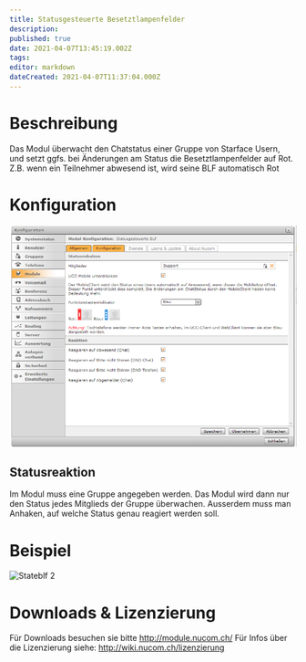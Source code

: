 ```yaml
---
title: Statusgesteuerte Besetztlampenfelder
description: 
published: true
date: 2021-04-07T13:45:19.002Z
tags: 
editor: markdown
dateCreated: 2021-04-07T11:37:04.000Z
---
```


# Beschreibung
Das Modul überwacht den Chatstatus einer Gruppe von Starface Usern, und setzt ggfs. bei Änderungen am Status die Besetztlampenfelder auf Rot. Z.B. wenn ein Teilnehmer abwesend ist, wird seine BLF automatisch Rot 
# Konfiguration
![Stateblf 1](/uploads/stateblf/stateblf-1.png "Stateblf 1")

## Statusreaktion
Im Modul muss eine Gruppe angegeben werden. Das Modul wird dann nur den Status jedes Mitglieds der Gruppe überwachen.
Ausserdem muss man Anhaken, auf welche Status genau reagiert werden soll.

# Beispiel
![Stateblf 2](/uploads/stateblf/stateblf-2.gif "Stateblf 2")
# Downloads & Lizenzierung
Für Downloads besuchen sie bitte http://module.nucom.ch/
Für Infos über die Lizenzierung siehe: http://wiki.nucom.ch/lizenzierung